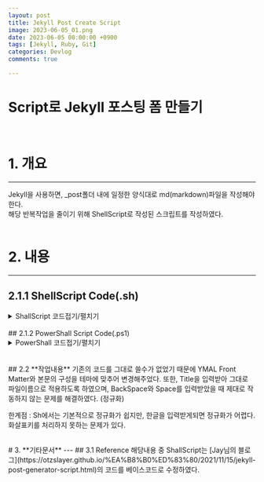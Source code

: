 ```yaml
---
layout: post
title: Jekyll Post Create Script
image: 2023-06-05_01.png
date: 2023-06-05 00:00:00 +0900
tags: [Jekyll, Ruby, Git]
categories: Devlog
comments: true

---
```

# Script로 Jekyll 포스팅 폼 만들기   
<br>

<!-- ![문서제목에 맞는 사진](../images/2023-06-05_01.png) -->

# 1. 개요
---
Jekyll을 사용하면, _post폴더 내에 일정한 양식대로 md(markdown)파일을 작성해야 한다.   
해당 반복작업을 줄이기 위해 ShellScript로 작성된 스크립트를 작성하였다.   
<br>

# 2. 내용   
---
## 2.1.1 ShellScript Code(.sh)

<!-- 코드시작 -->
<details>
<summary>ShallScript 코드접기/펼치기</summary>
<div markdown="1">
{% highlight bash %}
#!/bin/bash

# Colors and styles
Green='\033[0;32m'
Blue='\033[0;34m'
ColorReset='\033[0m'
bold=$(tput bold)
normal=$(tput sgr0)

echo -e "${Blue}${bold}Script to create new Jekyll posts easily.${normal}${ColorReset}"

# The post directory
POSTS_DIR='./_posts/'

# Post title
# Trim leading spaces
read -rp "${bold}Title:${normal} " -a TITLE
TITLE="$(echo "${TITLE[@]}" | sed -e 's/^[ \t]*//')"

# Date
DATE=$(date +%Y-%m-%d)

# Post extension
EXT='.md'

# File name
# read -p "${bold}Filename:${normal} " FILENAME

# File name should be lowercase
FILENAME=$(echo "$TITLE" | tr '[:upper:]' '[:lower:]' | tr ' ' '_')
FILENAME=${DATE}-${FILENAME}${EXT}

# Go to _posts and create a file
cd ${POSTS_DIR}
touch ${FILENAME}

# Add YAML front matter and excerpt space
# (해당부분은 각자의 Jekyll 테마에 맞추어 변경이 필요하다.)
tee -a $FILENAME >/dev/null <<END   
---
layout: post
title: ${TITLE}
image: ${DATE}
date: ${DATE}
tags: 
categories:
---
# ${TITLE}

![문서제목에 맞는 사진](${DATE})

<br>
# 1. 개요
---
개요본문   

<br>
# 2. 내용
---
## 2.1 내용하위제목   
내용본문   

END

echo -e "${Green}${bold}File was successfully created!
❯${ColorReset}${normal} ${POSTS_DIR}${FILENAME}"

{% endhighlight %}
</div>
</details>
<br>
## 2.1.2 PowerShall Script Code(.ps1)
<!-- 코드시작 -->
<details>
<summary>PowerShall 코드접기/펼치기</summary>
<div markdown="1">
{% highlight powershell %}
# Colors and styles
$Green = [System.ConsoleColor]::Green
$Blue = [System.ConsoleColor]::Blue
$White = [System.ConsoleColor]::White

Write-Host "`nScript to create new Jekyll posts easily." -ForegroundColor $Blue

# The post directory
$POSTS_DIR = './_posts/'

# Post title
$title = Read-Host -Prompt 'Title'

# Post date
$date = Read-Host -Prompt 'Date (null = Today)'

# Trim leading spaces
$title = $title.TrimStart()

# Date
if (-not $date){
    $date = Get-Date -Format "yyyy-MM-dd"
}

# Post extension
$EXT = '.md'

# File name should be lowercase
$filename = $title.Replace(" ", "_")
$filename = "${date}-${filename}${EXT}"

# Go to _posts and create a file
Set-Location $POSTS_DIR
New-Item $filename -ItemType File

# Add YAML front matter and excerpt space
# (해당부분은 각자의 Jekyll 테마에 맞추어 변경이 필요하다.)
$yaml = @"
---
layout: post
title: ${title}
image: ${date}
date: ${date}
tags: 
categories:
---
# $title

![picture](${date})

<br>
# 1. Abstract
---
Summary   

<br>
# 2. Heading
---
## 2.1 Sub Heading   
Main Contents   

"@

$yaml | Out-File -FilePath $filename -Encoding utf8

Write-Host "File was successfully created!" -ForegroundColor $Green
Write-Host "❯ ${POSTS_DIR}${filename}" -ForegroundColor $White
Set-Location ..

{% endhighlight %}
</div>
</details>
<br>

<br>
## 2.2 **작업내용**
기존의 코드를 그대로 쓸수가 없었기 때문에 YMAL Front Matter와 본문의 구성을 테마에 맞추어 변경해주었다.   
또한, Title을 입력받아 그대로 파일이름으로 적용하도록 하였으며,   
BackSpace와 Space를 입력받았을 때 제대로 작동하지 않는 문제를 해결하였다. (정규화)   

한계점 : Sh에서는 기본적으로 정규화가 쉽지만, 한글을 입력받게되면 정규화가 어렵다.   
화살표키를 처리하지 못하는 문제가 있다.

<br>
# 3. **기타문서**
---
## 3.1 Reference
해당내용 중 ShallScript는 [Jay님의 블로그](https://otzslayer.github.io/%EA%B8%B0%ED%83%80/2021/11/15/jekyll-post-generator-script.html)의 코드를 베이스코드로 수정하였다.